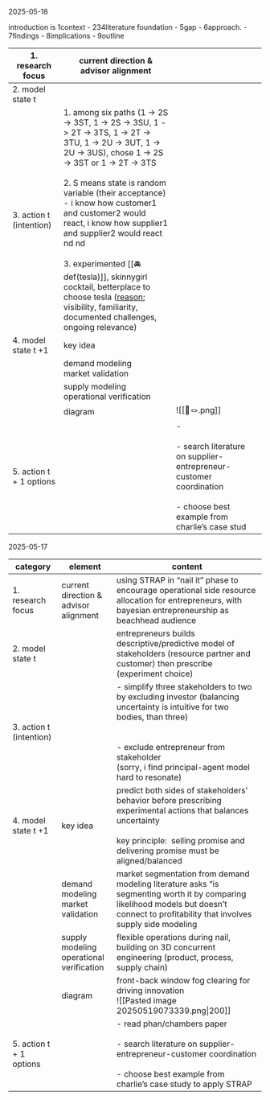 2025-05-18


introduction is 1context - 234literature foundation - 5gap - 6approach. - 7findings - 8implications - 9outline

| 1. research focus       | current direction & advisor alignment                                                                                                                                                                                                                                                                                                                                                                                                                                                                                                              |                                                                                                                                            |     |
| ----------------------- | -------------------------------------------------------------------------------------------------------------------------------------------------------------------------------------------------------------------------------------------------------------------------------------------------------------------------------------------------------------------------------------------------------------------------------------------------------------------------------------------------------------------------------------------------- | ------------------------------------------------------------------------------------------------------------------------------------------ | --- |
| 2. model state t        |                                                                                                                                                                                                                                                                                                                                                                                                                                                                                                                                                    |                                                                                                                                            |     |
| 3. action t (intention) | 1. among six paths (1 -> 2S -> 3ST, 1 -> 2S -> 3SU, 1 -> 2T -> 3TS, 1 -> 2T -> 3TU, 1 -> 2U -> 3UT,  1 -> 2U -> 3US), chose 1 -> 2S -> 3ST or 1 -> 2T -> 3TS<br><br>2. S means state is random variable (their acceptance) - i know how customer1 and customer2 would react, i know how supplier1 and supplier2 would react nd  nd<br><br>3. experimented [[🚘def(tesla)]], skinnygirl cocktail, betterplace to choose tesla ([reason](https://poe.com/s/EA1GEbxGclujcZ3akBQs); visibility, familiarity, documented challenges, ongoing relevance) |                                                                                                                                            |     |
| 4. model state t +1     | key idea                                                                                                                                                                                                                                                                                                                                                                                                                                                                                                                                           |                                                                                                                                            |     |
|                         | demand modeling  <br>market validation                                                                                                                                                                                                                                                                                                                                                                                                                                                                                                             |                                                                                                                                            |     |
|                         | supply modeling  <br>operational verification                                                                                                                                                                                                                                                                                                                                                                                                                                                                                                      |                                                                                                                                            |     |
|                         | diagram                                                                                                                                                                                                                                                                                                                                                                                                                                                                                                                                            | ![[🧊🪢.png]]                                                                                                                              |     |
| 5. action t + 1 options |                                                                                                                                                                                                                                                                                                                                                                                                                                                                                                                                                    | - <br>    <br>- search literature on supplier-entrepreneur-customer coordination<br>    <br>- choose best example from charlie’s case stud |     |


2025-05-17

| category                | element                                       | content                                                                                                                                                                                                                                                   |
| ----------------------- | --------------------------------------------- | --------------------------------------------------------------------------------------------------------------------------------------------------------------------------------------------------------------------------------------------------------- |
| 1. research focus       | current direction & advisor alignment         | using STRAP in “nail it” phase to encourage operational side resource allocation for entrepreneurs, with bayesian entrepreneurship as beachhead audience                                                                                                  |
| 2. model state t        |                                               | entrepreneurs builds descriptive/predictive model of stakeholders (resource partner and customer) then prescribe (experiment choice)                                                                                                                      |
| 3. action t (intention) |                                               | - simplify three stakeholders to two by excluding investor (balancing uncertainty is intuitive for two bodies, than three)  <br>      <br>    <br>- exclude entrepreneur from stakeholder  <br>    (sorry, i find principal-agent model hard to resonate) |
| 4. model state t +1     | key idea                                      | predict both sides of stakeholders’ behavior before prescribing experimental actions that balances uncertainty  <br>  <br>key principle:  selling promise and delivering promise must be aligned/balanced                                                 |
|                         | demand modeling  <br>market validation        | market segmentation from demand modeling literature asks “is segmenting worth it by comparing likelihood models but doesn’t connect to profitability that involves supply side modeling                                                                   |
|                         | supply modeling  <br>operational verification | flexible operations during nail, building on 3D concurrent engineering (product, process, supply chain)                                                                                                                                                   |
|                         | diagram                                       | front-back window fog clearing for driving innovation<br>![[Pasted image 20250519073339.png\|200]]                                                                                                                                                        |
| 5. action t + 1 options |                                               | - read phan/chambers paper <br>    <br>- search literature on supplier-entrepreneur-customer coordination<br>    <br>- choose best example from charlie’s case study to apply STRAP                                                                       |

  